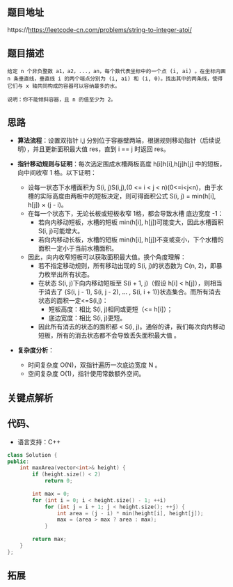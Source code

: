 ## 题目地址
https://https://leetcode-cn.com/problems/string-to-integer-atoi/

## 题目描述
```
给定 n 个非负整数 a1，a2，...，an，每个数代表坐标中的一个点 (i, ai) 。在坐标内画 n 条垂直线，垂直线 i 的两个端点分别为 (i, ai) 和 (i, 0)。找出其中的两条线，使得它们与 x 轴共同构成的容器可以容纳最多的水。

说明：你不能倾斜容器，且 n 的值至少为 2。

```
## 思路
- **算法流程**：设置双指针 i,j 分别位于容器壁两端，根据规则移动指针（后续说明），并且更新面积最大值 res，直到 i == j 时返回 res。

- **指针移动规则与证明**：每次选定围成水槽两板高度 h[i]h[i],h[j]h[j] 中的短板，向中间收窄 1 格。以下证明：

	- 设每一状态下水槽面积为 S(i, j)S(i,j),(0 <= i < j < n)(0<=i<j<n)，由于水槽的实际高度由两板中的短板决定，则可得面积公式 S(i, j) = min(h[i], h[j]) × (j - i)。
	- 在每一个状态下，无论长板或短板收窄 1格，都会导致水槽 底边宽度 -1：
		- 若向内移动短板，水槽的短板 min(h[i], h[j])可能变大，因此水槽面积 S(i, j)可能增大。
		- 若向内移动长板，水槽的短板 min(h[i], h[j])不变或变小，下个水槽的面积一定小于当前水槽面积。
	- 因此，向内收窄短板可以获取面积最大值。换个角度理解：
		- 若不指定移动规则，所有移动出现的 S(i, j)的状态数为 C(n, 2)，即暴力枚举出所有状态。
		- 在状态 S(i, j)下向内移动短板至 S(i + 1, j)（假设 h[i] < h[j]），则相当于消去了 {S(i, j - 1), S(i, j - 2), ... , S(i, i + 1)}状态集合。而所有消去状态的面积一定<=S(i,j)：
			- 短板高度：相比 S(i, j)相同或更短（<= h[i]）；
			- 底边宽度：相比 S(i, j)更短。
		- 因此所有消去的状态的面积都 < S(i, j)。通俗的讲，我们每次向内移动短板，所有的消去状态都不会导致丢失面积最大值 。

- **复杂度分析**：
	- 时间复杂度 O(N)，双指针遍历一次底边宽度 N 。
	- 空间复杂度 O(1)，指针使用常数额外空间。

## 关键点解析

## 代码、
* 语言支持：C++
```c++
class Solution {
public:
    int maxArea(vector<int>& height) {
        if (height.size() < 2)
            return 0;
        
        int max = 0;
        for (int i = 0; i < height.size() - 1; ++i)
            for (int j = i + 1; j < height.size(); ++j) {
                int area = (j - i) * min(height[i], height[j]);
                max = (area > max ? area : max);
            }
        
        return max;
    }
};
```

## 拓展